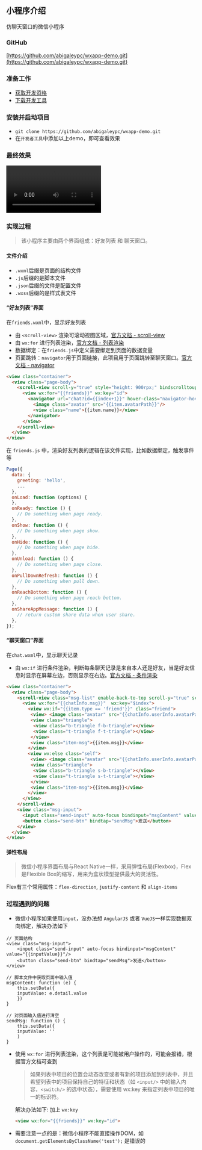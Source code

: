 
## 小程序介绍

仿聊天窗口的微信小程序

### GitHub

[https://github.com/abigaleypc/wxapp-demo.git](https://github.com/abigaleypc/wxapp-demo.git)

### 准备工作

* [获取开发资格](https://mp.weixin.qq.com/debug/wxadoc/dev/)
* [下载开发工具](https://mp.weixin.qq.com/debug/wxadoc/dev/devtools/devtools.html)

### 安装并启动项目

* `git clone https://github.com/abigaleypc/wxapp-demo.git`
* 在`开发者工具`中添加以上demo，即可查看效果

<!--more-->

### 最终效果

<video src="https://github.com/abigaleypc/react-native-demo/blob/master/case.mp4?raw=true" controls="controls" autoplay="autoplay" loop="loop" style="width:50%;">
</video>

### 实现过程

> 该小程序主要由两个界面组成：好友列表 和 聊天窗口。

#### 文件介绍

* `.wxml`后缀是页面的结构文件
* `.js`后缀的是脚本文件
* `.json`后缀的文件是配置文件
* `.wxss`后缀的是样式表文件

#### “好友列表”界面

在`friends.wxml`中，显示好友列表

* 由 `<scroll-view>` 渲染可滚动视图区域，[官方文档 - scroll-view](https://mp.weixin.qq.com/debug/wxadoc/dev/component/scroll-view.html)
* 由 `wx:for` 进行列表渲染，[官方文档 - 列表渲染](https://mp.weixin.qq.com/debug/wxadoc/dev/framework/view/wxml/list.html) 
* 数据绑定：在`friends.js`中定义需要绑定到页面的数据变量
* 页面跳转：`navigator`用于页面链接，此项目用于页面跳转至聊天窗口。[官方文档 - navigator](https://mp.weixin.qq.com/debug/wxadoc/dev/component/navigator.html)

```html
<view class="container">
  <view class="page-body">
    <scroll-view scroll-y="true" style="height: 900rpx;" bindscrolltoupper="upper" bindscrolltolower="lower" bindscroll="scroll" scroll-into-view="{{toView}}" scroll-top="{{scrollTop}}">
      <view wx:for="{{friends}}" wx:key="id">
        <navigator url="chat?id={{index+1}}" hover-class="navigator-hover" class="friend-item">
          <image class="avatar" src="{{item.avatarPath}}"/>
          <view class="name">{{item.name}}</view>
        </navigator>
      </view>
    </scroll-view>
  </view>
</view>

```

在 `friends.js` 中，渲染好友列表的逻辑在该文件实现，比如数据绑定，触发事件等

```JavaScript
Page({
  data: {
    greeting: 'hello',
    ... 
  },
  onLoad: function (options) {
  },
  onReady: function () {
    // Do something when page ready.
  },
  onShow: function () {
    // Do something when page show.
  },
  onHide: function () {
    // Do something when page hide.
  },
  onUnload: function () {
    // Do something when page close.
  },
  onPullDownRefresh: function () {
    // Do something when pull down.
  },
  onReachBottom: function () {
    // Do something when page reach bottom.
  },
  onShareAppMessage: function () {
    // return custom share data when user share.
  },
});
```

#### “聊天窗口”界面

在`chat.wxml`中，显示聊天记录

* 由 `wx:if` 进行条件渲染，判断每条聊天记录是来自本人还是好友，当是好友信息时显示在屏幕左边，否则显示在右边。[官方文档 - 条件渲染](https://mp.weixin.qq.com/debug/wxadoc/dev/framework/view/wxml/conditional.html)

```html
<view class="container">
  <view class="page-body">
    <scroll-view class="msg-list" enable-back-to-top scroll-y="true" scroll-top="{{scrollTop}}">
      <view wx:for="{{chatInfo.msg}}"  wx:key="$index">
        <view wx:if="{{item.type == 'friend'}}" class="friend">
         <view> <image class="avatar" src="{{chatInfo.userInfo.avatarPath}}"/></view>
         <view class="triangle">
          <view class="b-triangle f-b-triangle"></view>
          <view class="t-triangle f-t-triangle"></view>
         </view>
         <view class="item-msg">{{item.msg}}</view>
        </view>
        <view wx:else class="self">
         <view> <image class="avatar" src="{{chatInfo.userInfo.avatarPath}}"/></view>
         <view class="triangle">
          <view class="b-triangle s-b-triangle"></view>
          <view class="t-triangle s-t-triangle"></view>
         </view>
         <view class="item-msg">{{item.msg}}</view>
        </view>
      </view>
    </scroll-view>
    <view class="msg-input">
      <input class="send-input" auto-focus bindinput="msgContent" value="{{inputValue}}"/>
      <button class="send-btn" bindtap="sendMsg">发送</button>
    </view>
  </view>
</view>

```

#### 弹性布局

> 微信小程序界面布局与React Native一样，采用弹性布局(Flexbox)，Flex是Flexible Box的缩写，用来为盒状模型提供最大的灵活性。

Flex有三个常用属性：`flex-direction`, `justify-content` 和 `align-items` 

### 过程遇到的问题

* 微信小程序如果使用`input`，没办法想 `AngularJS` 或者 `VueJS`一样实现数据双向绑定，解决办法如下

```JS
// 页面结构
<view class="msg-input">
	<input class="send-input" auto-focus bindinput="msgContent" value="{{inputValue}}"/>
	<button class="send-btn" bindtap="sendMsg">发送</button>
</view>

// 脚本文件中获取页面中输入值
msgContent: function (e) {
	this.setData({
	inputValue: e.detail.value
	})
}

// 对页面输入值进行清空
sendMsg: function () {
	this.setData({
	inputValue: ''
	)
}
```

* 使用 `wx:for` 进行列表渲染，这个列表是可能被用户操作的，可能会报错，根据官方文档可查到

	> 如果列表中项目的位置会动态改变或者有新的项目添加到列表中，并且希望列表中的项目保持自己的特征和状态（如 `<input/>` 中的输入内容，`<switch/>` 的选中状态），需要使用 wx:key 来指定列表中项目的唯一的标识符。
	
	解决办法如下: 加上 `wx:key`
	
	```html
	<view wx:for="{{friends}}" wx:key="id">
	```

* 需要注意一点的是：微信小程序不能直接操作DOM，如 `document.getElementsByClassName('test');` 是错误的

